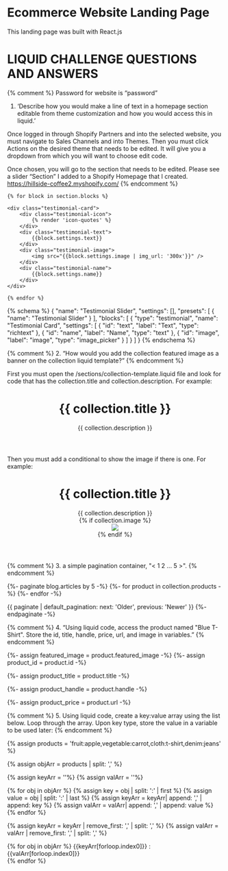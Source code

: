 # Ecommerce Website Landing Page

This landing page was built with React.js

# LIQUID CHALLENGE QUESTIONS AND ANSWERS


{% comment %} Password for website is “password”
1.	‘Describe how you would make a line of text in a homepage section editable from theme customization and how you would access this in liquid.’

Once logged in through Shopify Partners and into the selected website, you must navigate to Sales Channels and into Themes. Then you must click Actions on the desired theme that needs to be edited. It will give you a dropdown from which you will want to choose edit code. 

Once chosen, you will go to the section that needs to be edited. Please see a slider “Section” I added to a Shopify Homepage that I created. https://hillside-coffee2.myshopify.com/ {% endcomment %}

<div class="testimonial-slider">

    {% for block in section.blocks %}

    <div class="testimonial-card">
        <div class="testimonial-icon">
            {% render 'icon-quotes' %}
        </div>
        <div class="testimonial-text">
            {{block.settings.text}}
        </div>
        <div class="testimonial-image">
            <img src="{{block.settings.image | img_url: '300x'}}" />
        </div>
        <div class="testimonial-name">
            {{block.settings.name}}
        </div>
    </div>

    {% endfor %}

</div>


{% schema %}
    {
        "name": "Testimonial Slider",
        "settings": [],
        "presets": [
            {
                "name": "Testimonial Slider"
            }
        ],
        "blocks": [
            {
                "type": "testimonial",
                "name": "Testimonial Card",
                "settings": [
                    {
                        "id": "text",
                        "label": "Text",
                        "type": "richtext"
                    },
                    {
                        "id": "name",
                        "label": "Name",
                        "type": "text"
                    },
                    {
                        "id": "image",
                        "label": "image",
                        "type": "image_picker"
                    }
                ]
            }
        ]
    }
{% endschema %}


{% comment %} 2.	“How would you add the collection featured image as a banner on the collection liquid template?” 
{% endcomment %}

First you must open the /sections/collection-template.liquid file and look for code that has the collection.title and collection.description. For example:
<header class="section-header">
  <h1 class="section-header--title h1">{{ collection.title }}</h1>
  <div class="rte rte--header">
    {{ collection.description }}
  </div>
</header>

Then you must add a conditional to show the image if there is one. For example:
<header class="section-header">
  <h1 class="section-header--title h1">{{ collection.title }}</h1>
  <div class="rte rte--header">
    {{ collection.description }}
  </div>
  {% if collection.image %}<div><img src="{{ collection.image | img_url: 'medium' }}" /></div>{% endif %}
</header>

{% comment %} 
3.	 a simple pagination container, "< 1 2 ... 5 >". 
{% endcomment %}


{%- paginate blog.articles by 5 -%}
  {%- for product in collection.products -%}
    <!-- show product details here -->
  {%- endfor -%}

  {{ paginate | default_pagination: next: 'Older', previous: 'Newer' }}
{%- endpaginate -%}


{% comment %} 
4. “Using liquid code, access the product named "Blue T-Shirt". Store the id, title, handle, price, url, and image in variables.” 
{% endcomment %}


{%- assign featured_image = product.featured_image -%}
{%- assign product_id = product.id -%}

{%- assign product_title = product.title -%}

{%- assign product_handle = product.handle -%}

{%- assign product_price = product.url -%}


{% comment %} 5.	Using liquid code, create a key:value array using the list below. Loop through the array. Upon key type, store the value in a variable to be used later: {% endcomment %}


{% assign products = 'fruit:apple,vegetable:carrot,cloth:t-shirt,denim:jeans' %}

{% assign objArr = products | split: ',' %}

{% assign keyArr = ''%}
{% assign valArr = ''%}


{% for obj in objArr %}
    {% assign key = obj | split: ':' | first %}
    {% assign value = obj | split: ':' | last %}
    {% assign keyArr = keyArr| append: ',' | append: key  %}
    {% assign valArr = valArr| append: ',' | append: value  %}
{% endfor %}

{% assign keyArr = keyArr | remove_first: ',' | split: ',' %}
{% assign valArr = valArr | remove_first: ',' | split: ',' %}


{% for obj in objArr %}
    {{keyArr[forloop.index0]}} :  {{valArr[forloop.index0]}}
    <br/>
{% endfor %}

